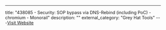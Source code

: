 ---
title: "438085 - Security: SOP bypass via DNS-Rebind (including PoC) - chromium - Monorail"
description: ""
external_category: "Grey Hat Tools"
---[Visit Website](https://bugs.chromium.org/p/chromium/issues/detail?id=438085)

